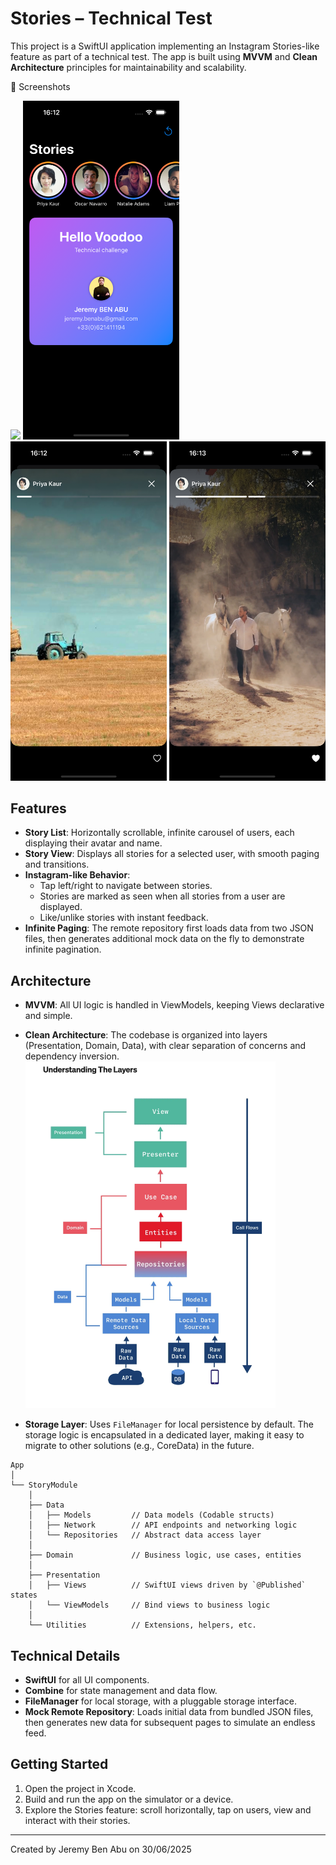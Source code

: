 # Stories – Technical Test

This project is a SwiftUI application implementing an Instagram Stories-like feature as part of a technical test. The app is built using **MVVM** and **Clean Architecture** principles for maintainability and scalability.

📸 Screenshots

[<img src="images/Sample.gif" width="270"/>](images/Sample.gif)
[<img src="images/Screenshot1.png" width="250"/>](images/Screenshot1.png)
[<img src="images/Screenshot2.png" width="250"/>](images/Screenshot2.png)
[<img src="images/Screenshot3.png" width="250"/>](images/Screenshot3.png)

## Features

- **Story List**: Horizontally scrollable, infinite carousel of users, each displaying their avatar and name.
- **Story View**: Displays all stories for a selected user, with smooth paging and transitions.
- **Instagram-like Behavior**:
  - Tap left/right to navigate between stories.
  - Stories are marked as seen when all stories from a user are displayed.
  - Like/unlike stories with instant feedback.
- **Infinite Paging**: The remote repository first loads data from two JSON files, then generates additional mock data on the fly to demonstrate infinite pagination.

## Architecture

- **MVVM**: All UI logic is handled in ViewModels, keeping Views declarative and simple.
- **Clean Architecture**: The codebase is organized into layers (Presentation, Domain, Data), with clear separation of concerns and dependency inversion.
[<img src="images/CleanArch.png" width="400"/>](images/CleanArch.png)

- **Storage Layer**: Uses `FileManager` for local persistence by default. The storage logic is encapsulated in a dedicated layer, making it easy to migrate to other solutions (e.g., CoreData) in the future.

```
App
│
└── StoryModule
    │
    ├── Data
    │   ├── Models         // Data models (Codable structs)
    │   ├── Network        // API endpoints and networking logic
    │   └── Repositories   // Abstract data access layer
    │
    ├── Domain             // Business logic, use cases, entities
    │
    ├── Presentation
    │   ├── Views          // SwiftUI views driven by `@Published` states
    │   └── ViewModels     // Bind views to business logic
    │
    └── Utilities          // Extensions, helpers, etc.
```

## Technical Details

- **SwiftUI** for all UI components.
- **Combine** for state management and data flow.
- **FileManager** for local storage, with a pluggable storage interface.
- **Mock Remote Repository**: Loads initial data from bundled JSON files, then generates new data for subsequent pages to simulate an endless feed.

## Getting Started

1. Open the project in Xcode.
2. Build and run the app on the simulator or a device.
3. Explore the Stories feature: scroll horizontally, tap on users, view and interact with their stories.

---

Created by Jeremy Ben Abu on 30/06/2025

